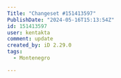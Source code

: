 ```yaml
---
Title: "Changeset #151413597"
PublishDate: "2024-05-16T15:13:54Z"
id: 151413597
user: kentakta
comment: update
created_by: iD 2.29.0
tags:
  - Montenegro

---
```

